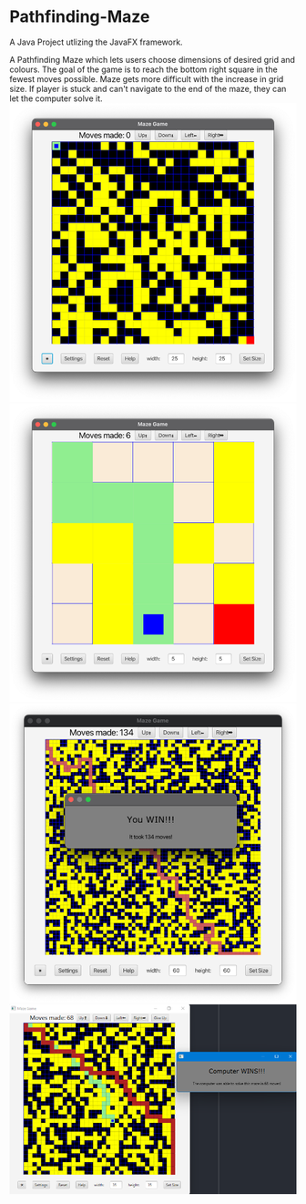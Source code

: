 # Pathfinding-Maze
A Java Project utlizing the JavaFX framework.

A Pathfinding Maze which lets users choose dimensions of desired grid and colours. The goal of the game is to reach the bottom right square in the fewest moves possible. Maze gets more difficult with the increase in grid size. If player is stuck and can't navigate to the end of the maze, they can let the computer solve it.
![](/assets/Opening_25x25_Grid.png)
![](/assets/Interacting_5x5_Grid.png)
![](/assets/Winning_60x60_Grid.png)
![](/assets/AutoPathFind_35x35_Grid.png)

